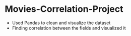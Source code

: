 # Movies-Correlation-Project
<ul>
  <li>Used Pandas to clean and visualize the dataset</li>
  <li>Finding correlation between the fields and visualized it</li>
</ul>

